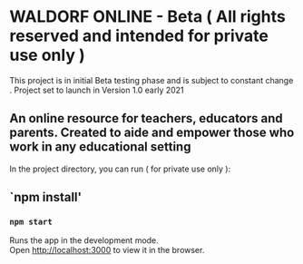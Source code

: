 # WALDORF ONLINE - Beta ( All rights reserved and intended for private use only )

This project is in initial Beta testing phase and is subject to constant change . Project set to launch in Version 1.0 early 2021

## An online resource for teachers, educators and parents. Created to aide and empower those who work in any educational setting

In the project directory, you can run ( for private use only ):
## `npm install'
### `npm start`

Runs the app in the development mode.\
Open [http://localhost:3000](http://localhost:3000) to view it in the browser.

